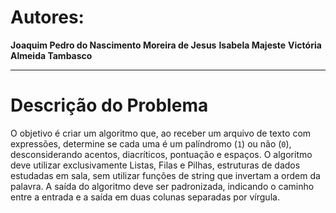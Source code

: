 # Autores:
**Joaquim Pedro do Nascimento Moreira de Jesus**
**Isabela Majeste**
**Victória Almeida Tambasco**

---

# Descrição do Problema 
O objetivo é criar um algoritmo que, ao receber um arquivo de texto com expressões, determine se cada uma é um palíndromo (`1`) ou não (`0`), desconsiderando acentos, diacríticos, pontuação e espaços. 
O algoritmo deve utilizar exclusivamente Listas, Filas e Pilhas, estruturas de dados estudadas em sala, sem utilizar funções de string que invertam a ordem da palavra. 
A saída do algoritmo deve ser padronizada, indicando o caminho entre a entrada e a saída em duas colunas separadas por vírgula. 